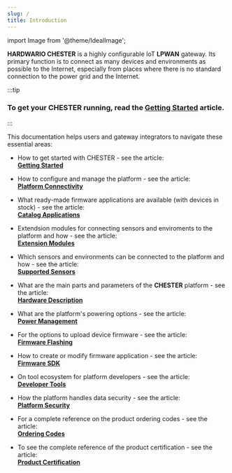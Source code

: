 ```yaml
---
slug: /
title: Introduction
---
```

import Image from '@theme/IdealImage';

**HARDWARIO CHESTER** is a highly configurable IoT **LPWAN** gateway. Its primary function is to connect as many devices and environments as possible to the Internet, especially from places where there is no standard connection to the power grid and the Internet.

:::tip
### To get your CHESTER running, read the [**Getting Started**](getting-started) article.
:::

This documentation helps users and gateway integrators to navigate these essential areas:

* How to get started with CHESTER - see the article:<br/>
  [**Getting Started**](getting-started)

* How to configure and manage the platform - see the article:<br/>
  [**Platform Connectivity**](category/platform-connectivity)

* What ready-made firmware applications are available (with devices in stock) - see the article:<br/>
  [**Catalog Applications**](catalog-applications/index.md)

* Extendsion modules for connecting sensors and enviroments to the platform and how - see the article:<br/>
  [**Extension Modules**](extension-modules/index.md)

* Which sensors and environments can be connected to the platform and how - see the article:<br/>
  [**Supported Sensors**](supported-sensors/index.md)

* What are the main parts and parameters of the **CHESTER** platform - see the article:<br/>
  [**Hardware Description**](category/hardware-description)

* What are the platform's powering options - see the article:<br/>
  [**Power Management**](power-management.md)

* For the options to upload device firmware - see the article:<br/>
  [**Firmware Flashing**](./firmware-flashing/index.md)

* How to create or modify firmware application - see the article:<br/>
  [**Firmware SDK**](category/firmware-sdk)

* On tool ecosystem for platform developers - see the article:<br/>
  [**Developer Tools**](category/developer-tools)

* How the platform handles data security - see the article:<br/>
  [**Platform Security**](./platform-security/index.md)

<!--

TODO Enable these articles

* How data is processed and sent from the platform to the Internet - see the article:<br/>
  **IoT Connectivity**

* How to integrate platform data with other systems - see the article:<br/>
  **Cloud Integrations**

* How to customize the platform and its behavior for your projects - see the article:<br/>
  **Customization**

-->

* For a complete reference on the product ordering codes - see the article:<br/>
  [**Ordering Codes**](./ordering-codes.md)

* To see the complete reference of the product certification - see the article:<br/>
  [**Product Certification**](./product-certification.md)
